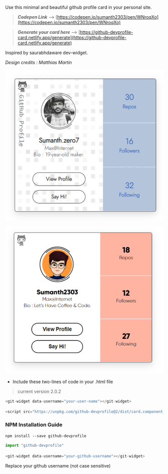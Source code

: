 Use this minimal and beautiful github profile card in your personal site.

> ***Codepen Link*** --> [https://codepen.io/sumanth2303/pen/WNroqXo](https://codepen.io/sumanth2303/pen/WNroqXo)

> ***Generate your card here*** --> [https://github-devprofile-card.netlify.app/generate](https://github-devprofile-card.netlify.app/generate)

 Inspired by saurabhdaware dev-widget.

*Design credits : Matthias Martin*

![alt text](https://raw.githubusercontent.com/MovingMelody/github-devprofile/main/src/githubDEV2.png "Logo Title Text 1")
<!-- ![alt text](https://raw.githubusercontent.com/MovingMelody/github-devprofile/main/src/mirror.png "Logo Title Text 1") -->
![alt text](https://raw.githubusercontent.com/MovingMelody/Premium-Fonts/master/Annotation%202020-06-19%20171727.png "Logo Title Text 1")


- Include these two-lines of code in your .html file
> current version 2.0.2

```javascript
<git-widget data-username="your-user-name"></git-widget>

<script src="https://unpkg.com/github-devprofile@2/dist/card.component.min.mjs" type="module"></script>
```

### NPM Installation Guide

` npm install --save github-devprofile `


```javascript
import "github-devprofile"

<git-widget data-username="your-github-username"></git-widget>
```

Replace your github username (not case sensitive)
